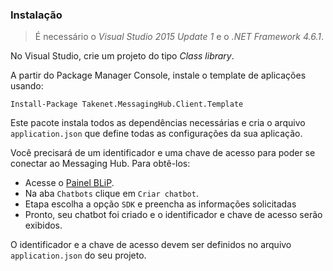 ### Instalação

> É necessário o *Visual Studio 2015 Update 1* e o *.NET Framework 4.6.1*.

No Visual Studio, crie um projeto do tipo *Class library*.

A partir do Package Manager Console, instale o template de aplicações usando:

    Install-Package Takenet.MessagingHub.Client.Template


Este pacote instala todos as dependências necessárias e cria o arquivo `application.json` que define todas as configurações da sua aplicação.

Você precisará de um identificador e uma chave de acesso para poder se conectar ao Messaging Hub. Para obtê-los:
- Acesse o [Painel BLiP](http://omni.messaginghub.io/portal).
- Na aba `Chatbots` clique em `Criar chatbot`.
- Etapa escolha a opção `SDK` e preencha as informações solicitadas
- Pronto, seu chatbot foi criado e o identificador e chave de acesso serão exibidos.

O identificador e a chave de acesso devem ser definidos no arquivo `application.json` do seu projeto.
